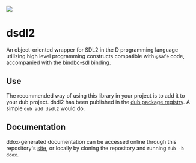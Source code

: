 ![](https://code.dlang.org/packages/dsdl2/logo)

# dsdl2

 An object-oriented wrapper for SDL2 in the D programming language utilizing high level programming constructs compatible with `@safe` code, accompanied with the [bindbc-sdl](https://code.dlang.org/packages/bindbc-sdl) binding.

## Use

 The recommended way of using this library in your project is to add it to your dub project. dsdl2 has been published in the [dub package registry](https://code.dlang.org/packages/dsdl2). A simple `dub add dsdl2` would do.

## Documentation

 ddox-generated documentation can be accessed online through this repository's [site](https://dsdl2.nekkl.org), or locally by cloning the repository and running `dub -b ddox`.
